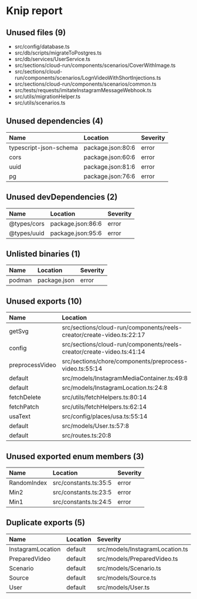 # Knip report

## Unused files (9)

* src/config/database.ts
* src/db/scripts/migrateToPostgres.ts
* src/db/services/UserService.ts
* src/sections/cloud-run/components/scenarios/CoverWithImage.ts
* src/sections/cloud-run/components/scenarios/LognVideoWithShortInjections.ts
* src/sections/cloud-run/components/scenarios/common.ts
* src/tests/requests/imitateInstagramMessageWebhook.ts
* src/utils/migrationHelper.ts
* src/utils/scenarios.ts

## Unused dependencies (4)

| Name                   | Location          | Severity |
| :--------------------- | :---------------- | :------- |
| typescript-json-schema | package.json:80:6 | error    |
| cors                   | package.json:60:6 | error    |
| uuid                   | package.json:81:6 | error    |
| pg                     | package.json:76:6 | error    |

## Unused devDependencies (2)

| Name        | Location          | Severity |
| :---------- | :---------------- | :------- |
| @types/cors | package.json:86:6 | error    |
| @types/uuid | package.json:95:6 | error    |

## Unlisted binaries (1)

| Name   | Location     | Severity |
| :----- | :----------- | :------- |
| podman | package.json | error    |

## Unused exports (10)

| Name            | Location                                                              | Severity |
| :-------------- | :-------------------------------------------------------------------- | :------- |
| getSvg          | src/sections/cloud-run/components/reels-creator/create-video.ts:22:17 | error    |
| config          | src/sections/cloud-run/components/reels-creator/create-video.ts:41:14 | error    |
| preprocessVideo | src/sections/chore/components/preprocess-video.ts:55:14               | error    |
| default         | src/models/InstagramMediaContainer.ts:49:8                            | error    |
| default         | src/models/InstagramLocation.ts:24:8                                  | error    |
| fetchDelete     | src/utils/fetchHelpers.ts:80:14                                       | error    |
| fetchPatch      | src/utils/fetchHelpers.ts:62:14                                       | error    |
| usaText         | src/config/places/usa.ts:55:14                                        | error    |
| default         | src/models/User.ts:57:8                                               | error    |
| default         | src/routes.ts:20:8                                                    | error    |

## Unused exported enum members (3)

| Name        | Location              | Severity |
| :---------- | :-------------------- | :------- |
| RandomIndex | src/constants.ts:35:5 | error    |
| Min2        | src/constants.ts:23:5 | error    |
| Min1        | src/constants.ts:24:5 | error    |

## Duplicate exports (5)

| Name                      | Location                        | Severity |
| :------------------------ | :------------------------------ | :------- |
| InstagramLocation|default | src/models/InstagramLocation.ts | error    |
| PreparedVideo|default     | src/models/PreparedVideo.ts     | error    |
| Scenario|default          | src/models/Scenario.ts          | error    |
| Source|default            | src/models/Source.ts            | error    |
| User|default              | src/models/User.ts              | error    |

